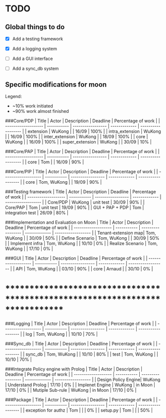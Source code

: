 TODO
====

Global things to do
-------------------
- [x] Add a testing framework
- [x] Add a logging system
- [ ] Add a GUI interface
- [ ] Add a sync_db system



Specific modifications for moon
-------------------------------
Legend:
- ~10% work initiated
- ~90% work almost finished


###Core/PDP
| Title               | Actor       | Description       | Deadline      | Percentage of work |
| ------------------- | ----------- | ----------------- | ------------- | ------------------ |
| extension           | WuKong      |                   | 16/09         | 100%               |
| intra_extension     | WuKong      |                   | 16/09         | 100%               |
| inter_extension     | WuKong      |                   | 18/09         | 100%               |
| core                | WuKong      |                   | 16/09         | 100%               |
| super_extension     | WuKong      |                   | 30/09         | 10%                |


###Core/PAP
| Title               | Actor       | Description       | Deadline      | Percentage of work |
| ------------------- | ----------- | ----------------- | ------------- | ------------------ |
| core                | Tom         |                   | 16/09         | 90%                |


###Core/PIP
| Title               | Actor       | Description       | Deadline      | Percentage of work |
| ------------------- | ----------- | ----------------- | ------------- | ------------------ |
| core                | Tom, WuKong |                   | 19/09         | 90%                |


###Testing framework
| Title               | Actor       | Description       | Deadline      | Percentage of work |
| ------------------- | ----------- | ----------------- | ------------- | ------------------ |
| Core/PDP            | WuKong      | unit test         | 30/09         | 90%                |
| Core/PAP            | Tom         | unit test         | 19/09         | 90%                |
| GUI + PAP + PDP     | Tom         | integration test  | 26/09         | 80%                |


###Implementation and Evaluation on Moon
| Title               | Actor       | Description       | Deadline      | Percentage of work |
| ------------------- | ----------- | ----------------- | ------------- | ------------------ |
| Tenant-extension map| Tom, WuKong |                   | 30/09         |  50%               |
| Define Scenario     | Tom, WuKong |                   | 30/09         |  50%               |
| Implement infra     | Tom, WuKong |                   | 10/10         |  0%                |
| Realize Scenario    | Tom, WuKong |                   | 17/10         |  0%                |


###GUI
| Title               | Actor       | Description       | Deadline      | Percentage of work |
| ------------------- | ----------- | ----------------- | ------------- | ------------------ |
| API                 | Tom, WuKong |                   | 03/10         | 90%                |
| core                | Arnaud      |                   | 30/10         | 0%                 |


# ****************************************************************************
###Logging
| Title               | Actor       | Description       | Deadline      | Percentage of work |
| ------------------- | ----------- | ----------------- | ------------- | ------------------ |
| log                 | Tom, WuKong |                   | 10/10         | 70%                |


###Sync_db
| Title               | Actor       | Description       | Deadline      | Percentage of work |
| ------------------- | ----------- | ----------------- | ------------- | ------------------ |
| sync_db             | Tom, WuKong |                   | 10/10         | 80%                |
| test                | Tom, WuKong |                   | 10/10         | 70%                |


###Integrate Policy engine with Prolog
| Title               | Actor       | Description       | Deadline      | Percentage of work |
| ------------------- | ----------- | ----------------- | ------------- | ------------------ |
| Design Policy Engine| WuKong      | Understand Prolog | 17/10         | 0%                 | 
| Implenet Engine     | WuKong      | in Moon           | 17/10         | 0%                 |
| Mutiple Sub-rule    | WuKong      | in Moon           | 17/10         | 0%                 |


###Package
| Title               | Actor       | Description       | Deadline      | Percentage of work |
| ------------------- | ----------- | ----------------- | ------------- | ------------------ |
| exception for authz | Tom         |                   |               | 0%                 |
| setup.py            | Tom         |                   |               | 50%                |

